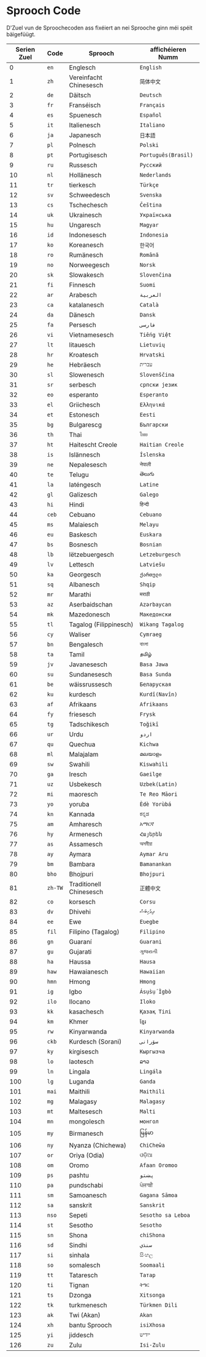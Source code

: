 # Sprooch Code

D'Zuel vun de Sproochecoden ass fixéiert an nei Sprooche ginn méi spéit bäigefüügt.

| Serien Zuel | Code | Sprooch | affichéieren Numm |
| - | - | - | - |
| 0 | `en` | Englesch | `English` |
| 1 | `zh` | Vereinfacht Chinesesch | `简体中文` |
| 2 | `de` | Däitsch | `Deutsch` |
| 3 | `fr` | Franséisch | `Français` |
| 4 | `es` | Spuenesch | `Español` |
| 5 | `it` | Italienesch | `Italiano` |
| 6 | `ja` | Japanesch | `日本語` |
| 7 | `pl` | Polnesch | `Polski` |
| 8 | `pt` | Portugisesch | `Português(Brasil)` |
| 9 | `ru` | Russesch | `Русский` |
| 10 | `nl` | Hollänesch | `Nederlands` |
| 11 | `tr` | tierkesch | `Türkçe` |
| 12 | `sv` | Schweedesch | `Svenska` |
| 13 | `cs` | Tschechesch | `Čeština` |
| 14 | `uk` | Ukrainesch | `Українська` |
| 15 | `hu` | Ungaresch | `Magyar` |
| 16 | `id` | Indonesesch | `Indonesia` |
| 17 | `ko` | Koreanesch | `한국어` |
| 18 | `ro` | Rumänesch | `Română` |
| 19 | `no` | Norweegesch | `Norsk` |
| 20 | `sk` | Slowakesch | `Slovenčina` |
| 21 | `fi` | Finnesch | `Suomi` |
| 22 | `ar` | Arabesch | `العربية` |
| 23 | `ca` | katalanesch | `Català` |
| 24 | `da` | Dänesch | `Dansk` |
| 25 | `fa` | Persesch | `فارسی` |
| 26 | `vi` | Vietnamesesch | `Tiếng Việt` |
| 27 | `lt` | litauesch | `Lietuvių` |
| 28 | `hr` | Kroatesch | `Hrvatski` |
| 29 | `he` | Hebräesch | `עברית` |
| 30 | `sl` | Slowenesch | `Slovenščina` |
| 31 | `sr` | serbesch | `српски језик` |
| 32 | `eo` | esperanto | `Esperanto` |
| 33 | `el` | Griichesch | `Ελληνικά` |
| 34 | `et` | Estonesch | `Eesti` |
| 35 | `bg` | Bulgarescg | `Български` |
| 36 | `th` | Thai | `ไทย` |
| 37 | `ht` | Haitescht Creole | `Haitian Creole` |
| 38 | `is` | Islännesch | `Íslenska` |
| 39 | `ne` | Nepalesesch | `नेपाली` |
| 40 | `te` | Telugu | `తెలుగు` |
| 41 | `la` | laténgesch | `Latine` |
| 42 | `gl` | Galizesch | `Galego` |
| 43 | `hi` | Hindi | `हिन्दी` |
| 44 | `ceb` | Cebuano | `Cebuano` |
| 45 | `ms` | Malaiesch | `Melayu` |
| 46 | `eu` | Baskesch | `Euskara` |
| 47 | `bs` | Bosnesch | `Bosnian` |
| 48 | `lb` | lëtzebuergesch | `Letzeburgesch` |
| 49 | `lv` | Lettesch | `Latviešu` |
| 50 | `ka` | Georgesch | `ქართული` |
| 51 | `sq` | Albanesch | `Shqip` |
| 52 | `mr` | Marathi | `मराठी` |
| 53 | `az` | Aserbaidschan | `Azərbaycan` |
| 54 | `mk` | Mazedonesch | `Македонски` |
| 55 | `tl` | Tagalog (Filippinesch) | `Wikang Tagalog` |
| 56 | `cy` | Waliser | `Cymraeg` |
| 57 | `bn` | Bengalesch | `বাংলা` |
| 58 | `ta` | Tamil | `தமிழ்` |
| 59 | `jv` | Javanesesch | `Basa Jawa` |
| 60 | `su` | Sundanesesch | `Basa Sunda` |
| 61 | `be` | wäissrussesch | `Беларуская` |
| 62 | `ku` | kurdesch | `Kurdî(Navîn)` |
| 63 | `af` | Afrikaans | `Afrikaans` |
| 64 | `fy` | friesesch | `Frysk` |
| 65 | `tg` | Tadschikesch | `Toğikī` |
| 66 | `ur` | Urdu | `اردو` |
| 67 | `qu` | Quechua | `Kichwa` |
| 68 | `ml` | Malajalam | `മലയാളം` |
| 69 | `sw` | Swahili | `Kiswahili` |
| 70 | `ga` | Iresch | `Gaeilge` |
| 71 | `uz` | Usbekesch | `Uzbek(Latin)` |
| 72 | `mi` | maoresch | `Te Reo Māori` |
| 73 | `yo` | yoruba | `Èdè Yorùbá` |
| 74 | `kn` | Kannada | `ಕನ್ನಡ` |
| 75 | `am` | Amharesch | `አማርኛ` |
| 76 | `hy` | Armenesch | `Հայերեն` |
| 77 | `as` | Assamesch | `অসমীয়া` |
| 78 | `ay` | Aymara | `Aymar Aru` |
| 79 | `bm` | Bambara | `Bamanankan` |
| 80 | `bho` | Bhojpuri | `Bhojpuri` |
| 81 | `zh-TW` | Traditionell Chinesesch | `正體中文` |
| 82 | `co` | korsesch | `Corsu` |
| 83 | `dv` | Dhivehi | `ދިވެހިބަސް` |
| 84 | `ee` | Ewe | `Eʋegbe` |
| 85 | `fil` | Filipino (Tagalog) | `Filipino` |
| 86 | `gn` | Guaraní | `Guarani` |
| 87 | `gu` | Gujarati | `ગુજરાતી` |
| 88 | `ha` | Haussa | `Hausa` |
| 89 | `haw` | Hawaianesch | `Hawaiian` |
| 90 | `hmn` | Hmong | `Hmong` |
| 91 | `ig` | Igbo | `Ásụ̀sụ́ Ìgbò` |
| 92 | `ilo` | Ilocano | `Iloko` |
| 93 | `kk` | kasachesch | `Қазақ Тілі` |
| 94 | `km` | Khmer | `ខ្មែរ` |
| 95 | `rw` | Kinyarwanda | `Kinyarwanda` |
| 96 | `ckb` | Kurdesch (Sorani) | `سۆرانی` |
| 97 | `ky` | kirgisesch | `Кыргызча` |
| 98 | `lo` | laotesch | `ລາວ` |
| 99 | `ln` | Lingala | `Lingála` |
| 100 | `lg` | Luganda | `Ganda` |
| 101 | `mai` | Maithili | `Maithili` |
| 102 | `mg` | Malagasy | `Malagasy` |
| 103 | `mt` | Maltesesch | `Malti` |
| 104 | `mn` | mongolesch | `монгол` |
| 105 | `my` | Birmanesch | `မြန်မာ` |
| 106 | `ny` | Nyanza (Chichewa) | `ChiCheŵa` |
| 107 | `or` | Oriya (Odia) | `ଓଡ଼ିଆ` |
| 108 | `om` | Oromo | `Afaan Oromoo` |
| 109 | `ps` | pashtu | `پښتو` |
| 110 | `pa` | pundschabi | `ਪੰਜਾਬੀ` |
| 111 | `sm` | Samoanesch | `Gagana Sāmoa` |
| 112 | `sa` | sanskrit | `Sanskrit` |
| 113 | `nso` | Sepeti | `Sesotho sa Leboa` |
| 114 | `st` | Sesotho | `Sesotho` |
| 115 | `sn` | Shona | `chiShona` |
| 116 | `sd` | Sindhi | `سنڌي` |
| 117 | `si` | sinhala | `සිංහල` |
| 118 | `so` | somalesch | `Soomaali` |
| 119 | `tt` | Tataresch | `Татар` |
| 120 | `ti` | Tignan | `ትግር` |
| 121 | `ts` | Dzonga | `Xitsonga` |
| 122 | `tk` | turkmenesch | `Türkmen Dili` |
| 123 | `ak` | Twi (Akan) | `Akan` |
| 124 | `xh` | bantu Sprooch | `isiXhosa` |
| 125 | `yi` | jiddesch | `ייִדיש` |
| 126 | `zu` | Zulu | `Isi-Zulu` |